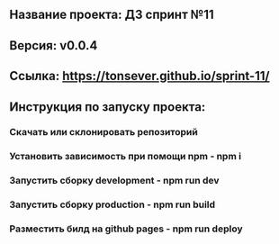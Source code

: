 ## Название проекта: ДЗ спринт №11
## Версия: v0.0.4
## Ссылка:  https://tonsever.github.io/sprint-11/
## Инструкция по запуску проекта:
### Скачать или склонировать репозиторий
### Установить зависимость при помощи npm - npm i
### Запустить сборку development - npm run dev
### Запустить сборку production - npm run build
### Разместить билд на github pages - npm run deploy